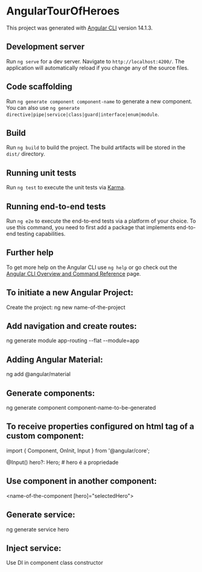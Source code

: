 # AngularTourOfHeroes

This project was generated with [Angular CLI](https://github.com/angular/angular-cli) version 14.1.3.

## Development server

Run `ng serve` for a dev server. Navigate to `http://localhost:4200/`. The application will automatically reload if you change any of the source files.

## Code scaffolding

Run `ng generate component component-name` to generate a new component. You can also use `ng generate directive|pipe|service|class|guard|interface|enum|module`.

## Build

Run `ng build` to build the project. The build artifacts will be stored in the `dist/` directory.

## Running unit tests

Run `ng test` to execute the unit tests via [Karma](https://karma-runner.github.io).

## Running end-to-end tests

Run `ng e2e` to execute the end-to-end tests via a platform of your choice. To use this command, you need to first add a package that implements end-to-end testing capabilities.

## Further help

To get more help on the Angular CLI use `ng help` or go check out the [Angular CLI Overview and Command Reference](https://angular.io/cli) page.

## To initiate a new Angular Project:
Create the project:
ng new name-of-the-project

## Add navigation and create routes:
ng generate module app-routing --flat --module=app

## Adding Angular Material:
ng add @angular/material

## Generate components:
ng generate component component-name-to-be-generated

## To receive properties configured on html tag of a custom component:
import { Component, OnInit, Input } from '@angular/core';

@Input() hero?: Hero; # hero é a propriedade

## Use component in another component:
<name-of-the-component [hero]="selectedHero"></name-of-the-component>

## Generate service:
ng generate service hero

## Inject service:
Use DI in component class constructor

